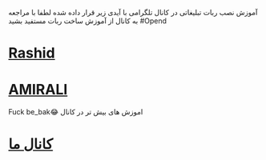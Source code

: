 آموزش نصب ربات تبلیغاتی 
در کانال تلگرامی با آیدی زیر قرار داده شده 
لطفا با مراجعه به کانال از آموزش ساخت ربات مستفید بشید 
#Opend 
# [Rashid](https://telegram.me/Rashidalizada1) 
# [AMIRALI](https://telegram.me/MardeMajazi)

Fuck be_bak😂
اموزش های بیش تر در کانال

# [کانال ما](https://telegram.me/TeleSuperiorTm)

